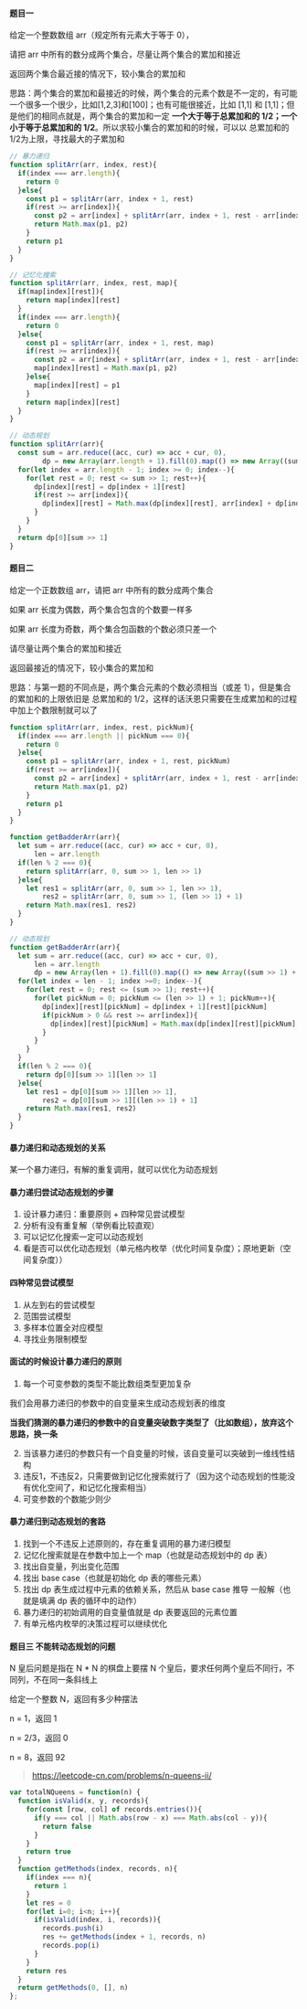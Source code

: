 #### 题目一

给定一个整数数组 arr（规定所有元素大于等于 0），

请把 arr 中所有的数分成两个集合，尽量让两个集合的累加和接近

返回两个集合最近接的情况下，较小集合的累加和

 

思路：两个集合的累加和最接近的时候，两个集合的元素个数是不一定的，有可能一个很多一个很少，比如[1,2,3]和[100]；也有可能很接近，比如 [1,1] 和 [1,1]；但是他们的相同点就是，两个集合的累加和一定 **一个大于等于总累加和的 1/2；一个小于等于总累加和的 1/2**。所以求较小集合的累加和的时候，可以以 总累加和的 1/2为上限，寻找最大的子累加和

```javascript
// 暴力递归
function splitArr(arr, index, rest){
  if(index === arr.length){
    return 0
  }else{
    const p1 = splitArr(arr, index + 1, rest)
    if(rest >= arr[index]){
      const p2 = arr[index] + splitArr(arr, index + 1, rest - arr[index])
      return Math.max(p1, p2)
    }
    return p1
  }
}
```



```javascript
// 记忆化搜索
function splitArr(arr, index, rest, map){
  if(map[index][rest]){
    return map[index][rest]
  }
  if(index === arr.length){
    return 0
  }else{
    const p1 = splitArr(arr, index + 1, rest, map)
    if(rest >= arr[index]){
      const p2 = arr[index] + splitArr(arr, index + 1, rest - arr[index], map)
      map[index][rest] = Math.max(p1, p2)
    }else{
      map[index][rest] = p1
    }
    return map[index][rest]
  }
}
```



```javascript
// 动态规划
function splitArr(arr){
  const sum = arr.reduce((acc, cur) => acc + cur, 0),
        dp = new Array(arr.length + 1).fill(0).map(() => new Array((sum >> 1) + 1).fill(0))
  for(let index = arr.length - 1; index >= 0; index--){
    for(let rest = 0; rest <= sum >> 1; rest++){
      dp[index][rest] = dp[index + 1][rest]
      if(rest >= arr[index]){
        dp[index][rest] = Math.max(dp[index][rest], arr[index] + dp[index + 1][rest - arr[index]])
      }
    }
  }
  return dp[0][sum >> 1]
}
```



#### 题目二

给定一个正数数组 arr，请把 arr 中所有的数分成两个集合

如果 arr 长度为偶数，两个集合包含的个数要一样多

如果 arr 长度为奇数，两个集合包函数的个数必须只差一个

请尽量让两个集合的累加和接近

返回最接近的情况下，较小集合的累加和



思路：与第一题的不同点是，两个集合元素的个数必须相当（或差 1），但是集合的累加和的上限依旧是 总累加和的 1/2，这样的话沃恩只需要在生成累加和的过程中加上个数限制就可以了

```javascript
function splitArr(arr, index, rest, pickNum){
  if(index === arr.length || pickNum === 0){
    return 0
  }else{
    const p1 = splitArr(arr, index + 1, rest, pickNum)
    if(rest >= arr[index]){
      const p2 = arr[index] + splitArr(arr, index + 1, rest - arr[index], pickNum - 1)
      return Math.max(p1, p2)
    }
    return p1
  }
}

function getBadderArr(arr){
  let sum = arr.reduce((acc, cur) => acc + cur, 0),
      len = arr.length
  if(len % 2 === 0){
    return splitArr(arr, 0, sum >> 1, len >> 1)
  }else{
    let res1 = splitArr(arr, 0, sum >> 1, len >> 1),
        res2 = splitArr(arr, 0, sum >> 1, (len >> 1) + 1)
    return Math.max(res1, res2)
  }
}
```



```javascript
// 动态规划
function getBadderArr(arr){
  let sum = arr.reduce((acc, cur) => acc + cur, 0),
      len = arr.length
      dp = new Array(len + 1).fill(0).map(() => new Array((sum >> 1) + 1).fill(0).map(() => new Array((len >> 1) + 2).fill(0)))
  for(let index = len - 1; index >=0; index--){
    for(let rest = 0; rest <= (sum >> 1); rest++){
      for(let pickNum = 0; pickNum <= (len >> 1) + 1; pickNum++){
        dp[index][rest][pickNum] = dp[index + 1][rest][pickNum]
        if(pickNum > 0 && rest >= arr[index]){
          dp[index][rest][pickNum] = Math.max(dp[index][rest][pickNum], arr[index] + dp[index + 1][rest - arr[index]][pickNum - 1])
        }
      }
    }
  }
  if(len % 2 === 0){
    return dp[0][sum >> 1][len >> 1]
  }else{
    let res1 = dp[0][sum >> 1][len >> 1],
        res2 = dp[0][sum >> 1][(len >> 1) + 1]
    return Math.max(res1, res2)
  }
}
```



#### 暴力递归和动态规划的关系

某一个暴力递归，有解的重复调用，就可以优化为动态规划



#### 暴力递归尝试动态规划的步骤

1. 设计暴力递归：重要原则 + 四种常见尝试模型
2. 分析有没有重复解（举例看比较直观）
3. 可以记忆化搜索一定可以动态规划
4. 看是否可以优化动态规划（单元格内枚举（优化时间复杂度）；原地更新（空间复杂度））



#### 四种常见尝试模型

1. 从左到右的尝试模型
2. 范围尝试模型
3. 多样本位置全对应模型
4. 寻找业务限制模型



#### 面试的时候设计暴力递归的原则

1. 每一个可变参数的类型不能比数组类型更加复杂

我们会用暴力递归的参数中的自变量来生成动态规划表的维度

**当我们猜测的暴力递归的参数中的自变量突破数字类型了（比如数组），放弃这个思路，换一条**

2. 当该暴力递归的参数只有一个自变量的时候，该自变量可以突破到一维线性结构
3. 违反1，不违反2，只需要做到记忆化搜索就行了（因为这个动态规划的性能没有优化空间了，和记忆化搜索相当）
4. 可变参数的个数能少则少



#### 暴力递归到动态规划的套路

1. 找到一个不违反上述原则的，存在重复调用的暴力递归模型
2. 记忆化搜索就是在参数中加上一个 map（也就是动态规划中的 dp 表）
3. 找出自变量，列出变化范围
4. 找出 base case（也就是初始化 dp 表的哪些元素）
5. 找出 dp 表生成过程中元素的依赖关系，然后从 base case 推导 一般解（也就是填满 dp 表的循环中的动作）
6. 暴力递归的初始调用的自变量值就是 dp 表要返回的元素位置
7. 有单元格内枚举的决策过程可以继续优化



#### 题目三 不能转动态规划的问题

N 皇后问题是指在 N * N 的棋盘上要摆 N 个皇后，要求任何两个皇后不同行，不同列，不在同一条斜线上

给定一个整数 N，返回有多少种摆法

n = 1，返回 1

n = 2/3，返回 0

n = 8，返回 92

> https://leetcode-cn.com/problems/n-queens-ii/



```javascript
var totalNQueens = function(n) {
  function isValid(x, y, records){
    for(const [row, col] of records.entries()){
      if(y === col || Math.abs(row - x) === Math.abs(col - y)){
        return false
      }
    }
    return true
  }
  function getMethods(index, records, n){
    if(index === n){
      return 1
    }
    let res = 0
    for(let i=0; i<n; i++){
      if(isValid(index, i, records)){
        records.push(i)
        res += getMethods(index + 1, records, n)
        records.pop(i)
      }
    }
    return res
  }
  return getMethods(0, [], n)
};
```

